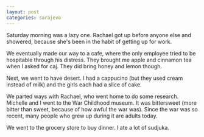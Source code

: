 ```yaml
---
layout: post
categories: sarajevo
---
```


Saturday morning was a lazy one. Rachael got up before anyone else
and showered, because she's been in the habit of getting up for work.

We eventually made our way to a cafe, where the only employee tried
to be hospitable through his distress. They brought me apple and 
cinnamon tea when I asked for caj. They did bring honey and lemon though.

Next, we went to have desert. I had a cappucino (but they used cream instead
of milk) and the girls each had a slice of cake.

We parted ways with Rachael, who went home to do some research. Michelle and
I went to the War Childhood museum. It was bittersweet (more bitter than
sweet, because of how awful the war was). Since the war was so recent,
many people who grew up during it are adults today. 

We went to the grocery store to buy dinner. I ate a lot of sudjuka.

